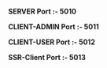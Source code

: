 **SERVER Port :- 5010**

**CLIENT-ADMIN Port :- 5011**

**CLIENT-USER Port :- 5012**

**SSR-Client Port :- 5013**
